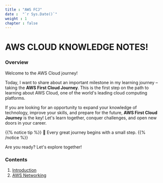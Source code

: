 ```yaml
---
title : "AWS FCJ"
date :  "`r Sys.Date()`" 
weight : 1 
chapter : false
---
```

# AWS CLOUD KNOWLEDGE NOTES!

### Overview
Welcome to the AWS Cloud journey!

Today, I want to share about an important milestone in my learning journey – taking the **AWS First Cloud Journey**. This is the first step on the path to learning about AWS Cloud, one of the world's leading cloud computing platforms.

If you are looking for an opportunity to expand your knowledge of technology, improve your skills, and prepare for the future, **AWS First Cloud Journey** is the key! Let's learn together, conquer challenges, and open new doors in your career.

{{% notice tip %}}
🚀 Every great journey begins with a small step.
{{% /notice %}}

 Are you ready? Let's explore together!
### Contents
1. [Introduction](1-introduce/)
2. [AWS Networking](2-Networking/)